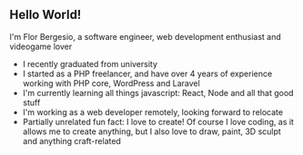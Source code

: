 ## Hello World!
I'm Flor Bergesio, a software engineer, web development enthusiast and videogame lover

- I recently graduated from university
- I started as a PHP freelancer, and have over 4 years of experience working with PHP core, WordPress and Laravel
- I'm currently learning all things javascript: React, Node and all that good stuff
- I'm working as a web developer remotely, looking forward to relocate
- Partially unrelated fun fact: I love to create! Of course I love coding, as it allows me to create anything, but I also love to draw, paint, 3D sculpt and anything craft-related